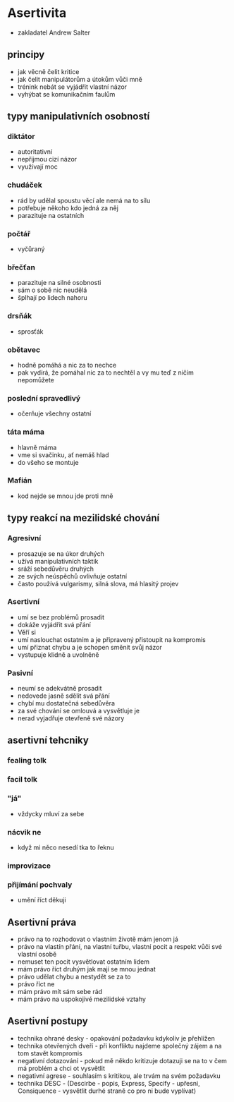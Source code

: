 # Asertivita
* zakladatel Andrew Salter

## principy
* jak věcně čelit kritice
* jak čelit manipulátorům a útokům vůči mně
* trénink nebát se vyjádřit vlastní názor
* vyhýbat se komunikačním faulům

## typy manipulativních osobností
### diktátor
* autoritativní
* nepřijmou cizí názor
* využívají moc
### chudáček
* rád by udělal spoustu věcí ale nemá na to sílu
* potřebuje někoho kdo jedná za něj
* parazituje na ostatních
### počtář
* vyčůraný
### břečťan
* parazituje na silné osobnosti
* sám o sobě nic neudělá
* šplhají po lidech nahoru
### drsňák
* sprosťák
### obětavec
* hodně pomáhá a nic za to nechce
* pak vydírá, že pomáhal nic za to nechtěl a vy mu teď z ničím nepomůžete
### poslední spravedlivý
* očerňuje všechny ostatní
### táta máma
* hlavně máma
* vme si svačinku, ať nemáš hlad
* do všeho se montuje
### Mafián
* kod nejde se mnou jde proti mně

## typy reakcí na mezilidské chování

### Agresivní
* prosazuje se na úkor druhých
* užívá manipulativních taktik
* sráží sebedůvěru druhých
* ze svých neúspěchů ovlivňuje ostatní
* často používá vulgarismy, silná slova, má hlasitý projev
### Asertivní
* umí se bez problémů prosadit
* dokáže vyjádřit svá přání
* Věří si
* umí naslouchat ostatním a je připravený přistoupit na kompromis
* umí přiznat chybu a je schopen směnit svůj názor
* vystupuje klidně a uvolněně
### Pasivní
* neumí se adekvátně prosadit
* nedovede jasně sdělit svá přání
* chybí mu dostatečná sebedůvěra
* za své chování se omlouvá a vysvětluje je
* nerad vyjadřuje otevřeně své názory

## asertivní tehcniky
### fealing tolk
### facil tolk
### "já"
* vždycky mluví za sebe
### nácvik ne
* když mi něco nesedí tka to řeknu
### improvizace
### přijímání pochvaly
* umění říct děkuji

## Asertivní práva
* právo na to rozhodovat o vlastním životě mám jenom já
* právo na vlastín přání, na vlastní tuřbu, vlastní pocit a respekt vůči své vlastní osobě
* nemuset ten pocit vysvětlovat ostatním lidem
* mám právo říct druhým jak mají se mnou jednat
* právo udělat chybu a nestydět se za to
* právo říct ne
* mám právo mít sám sebe rád
* mám právo na uspokojivé mezilidské vztahy

## Asertivní postupy
* technika ohrané desky - opakování požadavku kdykoliv je přehlížen
* technika otevřených dveří - při konfliktu najdeme společný zájem a na tom stavět kompromis
* negativní dotazování - pokud mě někdo kritizuje dotazuji se na to v čem má problém a chci ot vysvětlit
* negativní agrese - souhlasím s kritikou, ale trvám na svém požadavku
* technika DESC - (Descirbe - popis, Express, Specify - upřesni, Consiquence - vysvětlit durhé straně co pro ni bude vyplívat)





